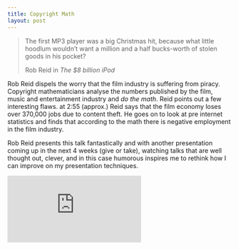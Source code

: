 ```yaml
---
title: Copyright Math
layout: post
---
```

<blockquote>
  <p>The first MP3 player was a big Christmas hit, because what little hoodlum wouldn&#8217;t want a million and a half bucks-worth of stolen goods in his pocket?</p>
<footer>Rob Reid in <cite title="The $8 billion iPod">The $8 billion iPod</cite></footer>
</blockquote>  

Rob Reid dispels the worry that the film industry is suffering from piracy. Copyright mathematicians analyse the numbers published by the film, music and entertainment industry and *do the math*. Reid points out a few interesting flaws. at 2:55 (approx.) Reid says that the film economy loses over 370,000 jobs due to content theft. He goes on to look at pre internet statistics and finds that according to the math there is negative employment in the film industry.

Rob Reid presents this talk fantastically and with another presentation coming up in the next 4 weeks (give or take), watching talks that are well thought out, clever, and in this case humorous inspires me to rethink how I can improve on my presentation techniques.  

<div class="embed-responsive embed-responsive-16by9">
<iframe class="embed-responsive-item" src="https://embed-ssl.ted.com/talks/rob_reid_the_8_billion_ipod.html" frameborder="0" scrolling="no" webkitAllowFullScreen mozallowfullscreen allowFullScreen></iframe>
</div>
